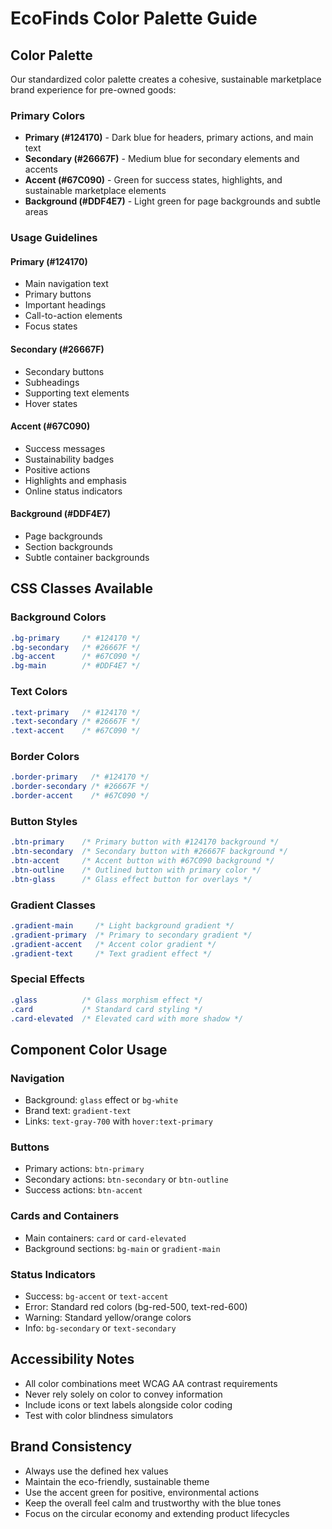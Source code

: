 # EcoFinds Color Palette Guide

## Color Palette
Our standardized color palette creates a cohesive, sustainable marketplace brand experience for pre-owned goods:

### Primary Colors
- **Primary (#124170)** - Dark blue for headers, primary actions, and main text
- **Secondary (#26667F)** - Medium blue for secondary elements and accents
- **Accent (#67C090)** - Green for success states, highlights, and sustainable marketplace elements
- **Background (#DDF4E7)** - Light green for page backgrounds and subtle areas

### Usage Guidelines

#### Primary (#124170)
- Main navigation text
- Primary buttons
- Important headings
- Call-to-action elements
- Focus states

#### Secondary (#26667F)
- Secondary buttons
- Subheadings
- Supporting text elements
- Hover states

#### Accent (#67C090)
- Success messages
- Sustainability badges
- Positive actions
- Highlights and emphasis
- Online status indicators

#### Background (#DDF4E7)
- Page backgrounds
- Section backgrounds
- Subtle container backgrounds

## CSS Classes Available

### Background Colors
```css
.bg-primary     /* #124170 */
.bg-secondary   /* #26667F */
.bg-accent      /* #67C090 */
.bg-main        /* #DDF4E7 */
```

### Text Colors
```css
.text-primary   /* #124170 */
.text-secondary /* #26667F */
.text-accent    /* #67C090 */
```

### Border Colors
```css
.border-primary   /* #124170 */
.border-secondary /* #26667F */
.border-accent    /* #67C090 */
```

### Button Styles
```css
.btn-primary    /* Primary button with #124170 background */
.btn-secondary  /* Secondary button with #26667F background */
.btn-accent     /* Accent button with #67C090 background */
.btn-outline    /* Outlined button with primary color */
.btn-glass      /* Glass effect button for overlays */
```

### Gradient Classes
```css
.gradient-main     /* Light background gradient */
.gradient-primary  /* Primary to secondary gradient */
.gradient-accent   /* Accent color gradient */
.gradient-text     /* Text gradient effect */
```

### Special Effects
```css
.glass          /* Glass morphism effect */
.card           /* Standard card styling */
.card-elevated  /* Elevated card with more shadow */
```

## Component Color Usage

### Navigation
- Background: `glass` effect or `bg-white`
- Brand text: `gradient-text`
- Links: `text-gray-700` with `hover:text-primary`

### Buttons
- Primary actions: `btn-primary`
- Secondary actions: `btn-secondary` or `btn-outline`
- Success actions: `btn-accent`

### Cards and Containers
- Main containers: `card` or `card-elevated`
- Background sections: `bg-main` or `gradient-main`

### Status Indicators
- Success: `bg-accent` or `text-accent`
- Error: Standard red colors (bg-red-500, text-red-600)
- Warning: Standard yellow/orange colors
- Info: `bg-secondary` or `text-secondary`

## Accessibility Notes
- All color combinations meet WCAG AA contrast requirements
- Never rely solely on color to convey information
- Include icons or text labels alongside color coding
- Test with color blindness simulators

## Brand Consistency
- Always use the defined hex values
- Maintain the eco-friendly, sustainable theme
- Use the accent green for positive, environmental actions
- Keep the overall feel calm and trustworthy with the blue tones
- Focus on the circular economy and extending product lifecycles